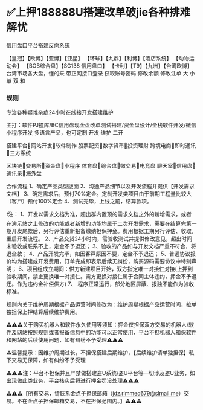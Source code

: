 # ✅上押188888U搭建改单破jie各种排难解忧

信用盘口平台搭建反向系统

【皇冠】【欧博】【亚博】【亚星】
【环球】【九鼎】【利博】【酒店系统】 【动物运动会】
【BOB综合盘】【SG138 信用盘口】
【卡利】【T9】【九洲】【台湾欧博】
台湾市场各大盘，懂的来
带正网接口登录  获取账号密码 
修改余额 修改注单 大 小 单 双 和

### 规则

专治各种疑难杂症24小时在线接开发搭建维护

主打：软件PJ撞库/BC信用盘现金盘改单测试搭建/资金盘设计/全栈软件开发/微信小程序开发
多语言产品，也可定制 开发 维护 二开 

搭建平台📱网站开发📱软件制作
股票配资📱数字货币📱投资理财
跨境电商📱即时通讯📱三方系统

区块链📱交易所📱资金盘📱小程序
体育盘📱综合盘📱微交易📱电竞盘
聊天室📱信用盘📱通讯录📱海外盘


合作流程
1、确定产品类型版面 
2、沟通产品细节以及开发流程并提供【开发需求文档】
3、确定需求后，预付70%定金。定制开发类项目由于前期工程量比较大（客戸）预付100%定金
4、测试完毕，上线之前，结算款项。

❗️注：
1、开发以需求文档为准，超出群内置顶的需求文档之外的新增需求，或者在演示站之上修改的功能或者新增的功能均属于二次开发需求，需要在结算完第一期开发尾款后，另行评估重新报备缴纳担保押金。费用根据工期另行评估、收取，重启开发流程。
2、产品交货24小时内，需验收测试并提供修改意见，超出时间未验收或联系不上，定金不予退还；
3、验收的产品如与开发文档严重不符合，将退全款；
4、产品开发完毕，如因客戸原因不要，定金不予退还；
5、普通协议报价均为搭建或开发费用，订单完成即表示后续无纠纷，购买源码需要协议中特别声明；
6、项目组成立期间：供方新建项目开始，双方指定唯一对接仁对接(上押到验收期间，禁止更换唯一对接仁。需方更换对接仁属于合同主体违约，押金不予退还。作为违约金补偿供方)
7、 程序正常运行，部分地区屏蔽、报独不能作为验收标准。


规则内关于维护周期根据产品运营时间修改为：维护周期根据产品运营时间，拉单独担保上押结算后续维护费用。


⚠️⚠️⚠️关于购买机器人和软件永久使用等须知：押金仅担保双方交易的机器人/软件及网站按照规则或者报备信息中的功能可以正常使用，平台不担机器人和保软件和网站的后续使用问题，如有纠纷不予受理⚠️⚠️⚠️

 ⚠️温馨提示：因维护周期过长，不担保搭建后期维护，【后续维护请单独担保】私下交易无保障，如有纠纷不予受理

⚠️⚠️⚠️注：平台不担保并且严禁做搭建盗U系统/盗U平台等一切涉及盗U业务，如出现做此类业务，平台核实后将进行押金罚没处理⚠️⚠️⚠️

⚠️⚠️⚠️【所有交易，请联系金点子担保邮箱（jdz.rimmed679@slmail.me）交易。不在金点子担保邮箱交易，不在担保范围内。】⚠️⚠️⚠️
